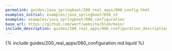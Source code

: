 ```yaml
---
permalink: guides/java_springboot/200_real_apps/080_config.html
examples_initial: examples/java_springboot/050_s3
examples: examples/java_springboot/080_configuration
base_url: https://github.com/werf/website/blob/main/
include_description: guides/200_real_apps/080_configuration_description.md.liquid
---
```


{% include guides/200_real_apps/080_configuration.md.liquid %}
